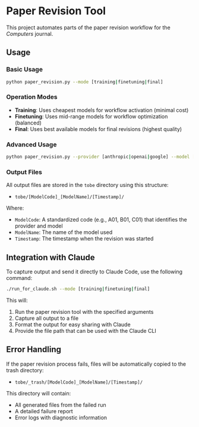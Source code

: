 # Paper Revision Tool

This project automates parts of the paper revision workflow for the *Computers* journal.

## Usage

### Basic Usage

```bash
python paper_revision.py --mode [training|finetuning|final]
```

### Operation Modes

- **Training**: Uses cheapest models for workflow activation (minimal cost)
- **Finetuning**: Uses mid-range models for workflow optimization (balanced)
- **Final**: Uses best available models for final revisions (highest quality)

### Advanced Usage

```bash
python paper_revision.py --provider [anthropic|openai|google] --model [model_name]
```

### Output Files

All output files are stored in the `tobe` directory using this structure:
- `tobe/[ModelCode]_[ModelName]/[Timestamp]/`

Where:
- `ModelCode`: A standardized code (e.g., A01, B01, C01) that identifies the provider and model
- `ModelName`: The name of the model used
- `Timestamp`: The timestamp when the revision was started

## Integration with Claude

To capture output and send it directly to Claude Code, use the following command:

```bash
./run_for_claude.sh --mode [training|finetuning|final]
```

This will:
1. Run the paper revision tool with the specified arguments
2. Capture all output to a file
3. Format the output for easy sharing with Claude
4. Provide the file path that can be used with the Claude CLI

## Error Handling

If the paper revision process fails, files will be automatically copied to the trash directory:
- `tobe/_trash/[ModelCode]_[ModelName]/[Timestamp]/`

This directory will contain:
- All generated files from the failed run
- A detailed failure report
- Error logs with diagnostic information
